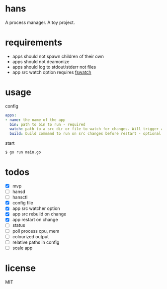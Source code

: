# hans
A process manager. A toy project.

# requirements
- apps should not spawn children of their own
- apps should not deamonize
- apps should log to stdout/stderr not files
- app src watch option requires [fswatch](https://github.com/emcrisostomo/fswatch)

# usage
config
```yaml
apps:
- name: the name of the app
  bin: path to bin to run - required
  watch: path to a src dir or file to watch for changes. Will trigger a restart of bin - optional
  build: build command to run on src changes before restart - optional
```
start
```bash
$ go run main.go
```

# todos
- [x] mvp
- [ ] hansd
- [ ] hansctl
- [x] config file
- [x] app src watcher option
- [x] app src rebuild on change
- [x] app restart on change
- [ ] status
- [ ] poll process cpu, mem
- [ ] colourized output
- [ ] relative paths in config
- [ ] scale app

# license
MIT
